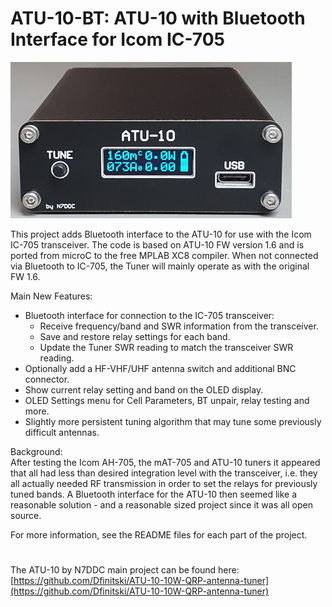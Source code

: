# ATU-10-BT: ATU-10 with Bluetooth Interface for Icom IC-705

![](Pictures/ATU-10-BT.jpg)

This project adds Bluetooth interface to the ATU-10 for use with the Icom IC-705 transceiver. The code is based on ATU-10 FW version 1.6 and is ported from microC to the free MPLAB XC8 compiler. When not connected via Bluetooth to IC-705, the Tuner will mainly operate as with the original FW 1.6.

Main New Features:
- Bluetooth interface for connection to the IC-705 transceiver:
  - Receive frequency/band and SWR information from the transceiver.
  - Save and restore relay settings for each band.
  - Update the Tuner SWR reading to match the transceiver SWR reading.
- Optionally add a HF-VHF/UHF antenna switch and additional BNC connector.
- Show current relay setting and band on the OLED display.
- OLED Settings menu for Cell Parameters, BT unpair, relay testing and more.
- Slightly more persistent tuning algorithm that may tune some previously difficult antennas.

Background:\
After testing the Icom AH-705, the mAT-705 and ATU-10 tuners it appeared that all had less than desired integration level with the transceiver, i.e. they all actually needed RF transmission in order to set the relays for previously tuned bands. A Bluetooth interface for the ATU-10 then seemed like a reasonable solution - and a reasonable sized project since it was all open source.

For more information, see the README files for each part of the project.
#
The ATU-10 by N7DDC main project can be found here:\
[https://github.com/Dfinitski/ATU-10-10W-QRP-antenna-tuner](https://github.com/Dfinitski/ATU-10-10W-QRP-antenna-tuner)
